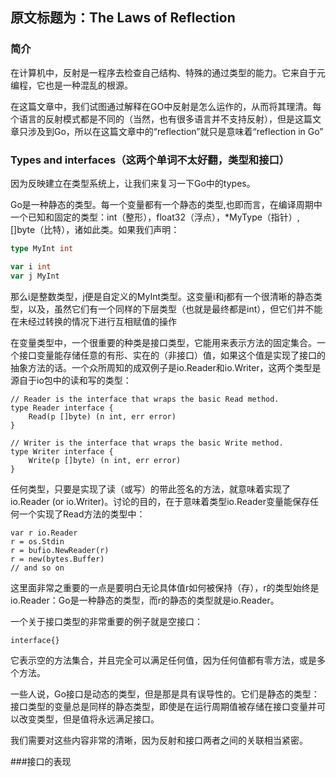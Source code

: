 
## 原文标题为：The Laws of Reflection

### 简介

在计算机中，反射是一程序去检查自己结构、特殊的通过类型的能力。它来自于元编程，它也是一种混乱的根源。  

在这篇文章中，我们试图通过解释在GO中反射是怎么运作的，从而将其理清。每个语言的反射模式都是不同的（当然，也有很多语言并不支持反射），但是这篇文章只涉及到Go，所以在这篇文章中的“reflection”就只是意味着“reflection in Go”

### Types and interfaces（这两个单词不太好翻，类型和接口）

因为反映建立在类型系统上，让我们来复习一下Go中的types。

Go是一种静态的类型。每一个变量都有一个静态的类型,也即而言，在编译周期中一个已知和固定的类型：int（整形），float32（浮点），*MyType（指针）, []byte（比特），诸如此类。如果我们声明：

```go
type MyInt int

var i int
var j MyInt
```

那么i是整数类型，j便是自定义的MyInt类型。这变量i和j都有一个很清晰的静态类型，以及，虽然它们有一个同样的下层类型（也就是最终都是int），但它们并不能在未经过转换的情况下进行互相赋值的操作 

在变量类型中，一个很重要的种类是接口类型，它能用来表示方法的固定集合。一个接口变量能存储任意的有形、实在的（非接口）值，如果这个值是实现了接口的抽象方法的话。一个众所周知的成双例子是io.Reader和io.Writer，这两个类型是源自于io包中的读和写的类型：

```
// Reader is the interface that wraps the basic Read method.
type Reader interface {
    Read(p []byte) (n int, err error)
}

// Writer is the interface that wraps the basic Write method.
type Writer interface {
    Write(p []byte) (n int, err error)
}
```

任何类型，只要是实现了读（或写）的带此签名的方法，就意味着实现了io.Reader (or io.Writer)。讨论的目的，在于意味着类型io.Reader变量能保存任何一个实现了Read方法的类型中：

```
var r io.Reader
r = os.Stdin
r = bufio.NewReader(r)
r = new(bytes.Buffer)
// and so on
```
这里面非常之重要的一点是要明白无论具体值r如何被保持（存），r的类型始终是io.Reader：Go是一种静态的类型，而r的静态的类型就是io.Reader。

一个关于接口类型的非常重要的例子就是空接口：

```
interface{}
```

它表示空的方法集合，并且完全可以满足任何值，因为任何值都有零方法，或是多个方法。

一些人说，Go接口是动态的类型，但是那是具有误导性的。它们是静态的类型：接口类型的变量总是同样的静态类型，即使是在运行周期值被存储在接口变量并可以改变类型，但是值将永远满足接口。

我们需要对这些内容非常的清晰，因为反射和接口两者之间的关联相当紧密。

###接口的表现

